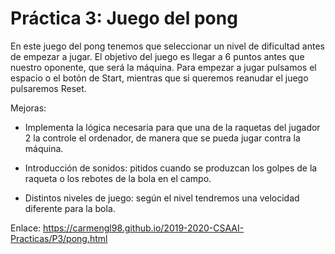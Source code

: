 # Práctica 3: Juego del pong

En este juego del pong tenemos que seleccionar un nivel de dificultad antes de empezar a jugar. El objetivo del juego es llegar a 6 puntos antes que nuestro oponente, que será la máquina.
Para empezar a jugar pulsamos el espacio o el botón de Start, mientras que si queremos reanudar el juego pulsaremos Reset.

Mejoras:
- Implementa la lógica necesaria para que una de la raquetas del jugador 2 la controle el ordenador, de manera que se pueda jugar contra la máquina.

- Introducción de sonidos: pitidos cuando se produzcan los golpes de la raqueta o los rebotes de la bola en el campo.

- Distintos niveles de juego: según el nivel tendremos una velocidad diferente para la bola.

Enlace:
https://carmengl98.github.io/2019-2020-CSAAI-Practicas/P3/pong.html
